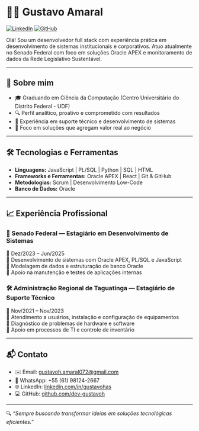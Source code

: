 # 👨‍💻 Gustavo Amaral

[![LinkedIn](https://img.shields.io/badge/LinkedIn-blue?logo=linkedin&logoColor=white)](https://www.linkedin.com/in/gustavohas/)
[![GitHub](https://img.shields.io/badge/GitHub-%23121011.svg?logo=github&logoColor=white)](https://github.com/dev-gustavoh)

Olá! Sou um desenvolvedor full stack com experiência prática em desenvolvimento de sistemas institucionais e corporativos. Atuo atualmente no Senado Federal com foco em soluções Oracle APEX e monitoramento de dados da Rede Legislativo Sustentável.

---

## 🧠 Sobre mim

- 🎓 Graduando em Ciência da Computação (Centro Universitário do Distrito Federal - UDF)
- 🔍 Perfil analítico, proativo e comprometido com resultados
- 💼 Experiência em suporte técnico e desenvolvimento de sistemas
- 🚀 Foco em soluções que agregam valor real ao negócio

---

## 🛠️ Tecnologias e Ferramentas

- **Linguagens:** JavaScript | PL/SQL | Python | SQL | HTML
- **Frameworks e Ferramentas:** Oracle APEX | React | Git & GitHub
- **Metodologias:** Scrum | Desenvolvimento Low-Code
- **Banco de Dados:** Oracle

---

## 📈 Experiência Profissional

### 💼 Senado Federal — Estagiário em Desenvolvimento de Sistemas  
📅 Dez/2023 – Jun/2025  
🔹 Desenvolvimento de sistemas com Oracle APEX, PL/SQL e JavaScript  
🔹 Modelagem de dados e estruturação de banco Oracle  
🔹 Apoio na manutenção e testes de aplicações internas  

### 🛠 Administração Regional de Taguatinga — Estagiário de Suporte Técnico  
📅 Nov/2021 – Nov/2023  
🔹 Atendimento a usuários, instalação e configuração de equipamentos  
🔹 Diagnóstico de problemas de hardware e software  
🔹 Apoio em processos de TI e controle de inventário

---

## 📬 Contato

- ✉️ Email: gustavoh.amaral072@gmail.com  
- 📱 WhatsApp: +55 (61) 98124-2667  
- 🌐 LinkedIn: [linkedin.com/in/gustavohas](https://www.linkedin.com/in/gustavohas/)  
- 💻 GitHub: [github.com/dev-gustavoh](https://github.com/dev-gustavoh)

---

🔍 _“Sempre buscando transformar ideias em soluções tecnológicas eficientes.”_

